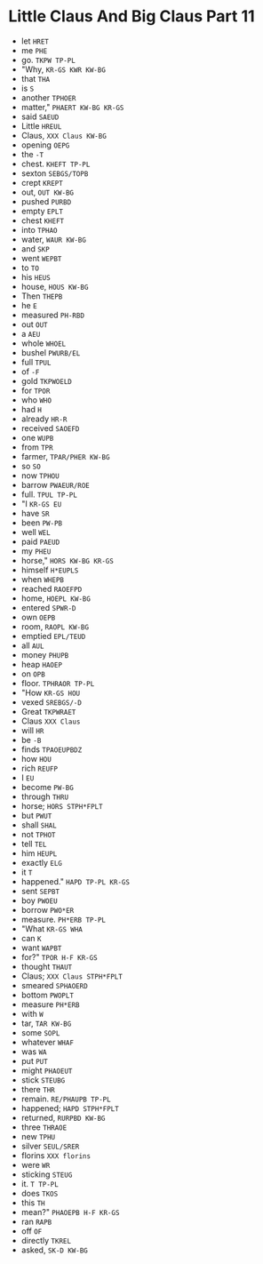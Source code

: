 # Little Claus And Big Claus Part 11

* let `HRET`
* me `PHE`
* go. `TKPW TP-PL`
* "Why, `KR-GS KWR KW-BG`
* that `THA`
* is `S`
* another `TPHOER`
* matter," `PHAERT KW-BG KR-GS`
* said `SAEUD`
* Little `HREUL`
* Claus, `XXX Claus KW-BG`
* opening `OEPG`
* the `-T`
* chest. `KHEFT TP-PL`
* sexton `SEBGS/TOPB`
* crept `KREPT`
* out, `OUT KW-BG`
* pushed `PURBD`
* empty `EPLT`
* chest `KHEFT`
* into `TPHAO`
* water, `WAUR KW-BG`
* and `SKP`
* went `WEPBT`
* to `TO`
* his `HEUS`
* house, `HOUS KW-BG`
* Then `THEPB`
* he `E`
* measured `PH-RBD`
* out `OUT`
* a `AEU`
* whole `WHOEL`
* bushel `PWURB/EL`
* full `TPUL`
* of `-F`
* gold `TKPWOELD`
* for `TPOR`
* who `WHO`
* had `H`
* already `HR-R`
* received `SAOEFD`
* one `WUPB`
* from `TPR`
* farmer, `TPAR/PHER KW-BG`
* so `SO`
* now `TPHOU`
* barrow `PWAEUR/ROE`
* full. `TPUL TP-PL`
* "I `KR-GS EU`
* have `SR`
* been `PW-PB`
* well `WEL`
* paid `PAEUD`
* my `PHEU`
* horse," `HORS KW-BG KR-GS`
* himself `H*EUPLS`
* when `WHEPB`
* reached `RAOEFPD`
* home, `HOEPL KW-BG`
* entered `SPWR-D`
* own `OEPB`
* room, `RAOPL KW-BG`
* emptied `EPL/TEUD`
* all `AUL`
* money `PHUPB`
* heap `HAOEP`
* on `OPB`
* floor. `TPHRAOR TP-PL`
* "How `KR-GS HOU`
* vexed `SREBGS/-D`
* Great `TKPWRAET`
* Claus `XXX Claus`
* will `HR`
* be `-B`
* finds `TPAOEUPBDZ`
* how `HOU`
* rich `REUFP`
* I `EU`
* become `PW-BG`
* through `THRU`
* horse; `HORS STPH*FPLT`
* but `PWUT`
* shall `SHAL`
* not `TPHOT`
* tell `TEL`
* him `HEUPL`
* exactly `ELG`
* it `T`
* happened." `HAPD TP-PL KR-GS`
* sent `SEPBT`
* boy `PWOEU`
* borrow `PWO*ER`
* measure. `PH*ERB TP-PL`
* "What `KR-GS WHA`
* can `K`
* want `WAPBT`
* for?" `TPOR H-F KR-GS`
* thought `THAUT`
* Claus; `XXX Claus STPH*FPLT`
* smeared `SPHAOERD`
* bottom `PWOPLT`
* measure `PH*ERB`
* with `W`
* tar, `TAR KW-BG`
* some `SOPL`
* whatever `WHAF`
* was `WA`
* put `PUT`
* might `PHAOEUT`
* stick `STEUBG`
* there `THR`
* remain. `RE/PHAUPB TP-PL`
* happened; `HAPD STPH*FPLT`
* returned, `RURPBD KW-BG`
* three `THRAOE`
* new `TPHU`
* silver `SEUL/SRER`
* florins `XXX florins`
* were `WR`
* sticking `STEUG`
* it. `T TP-PL`
* does `TKOS`
* this `TH`
* mean?" `PHAOEPB H-F KR-GS`
* ran `RAPB`
* off `OF`
* directly `TKREL`
* asked, `SK-D KW-BG`
